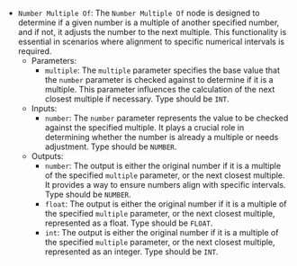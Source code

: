 - `Number Multiple Of`: The `Number Multiple Of` node is designed to determine if a given number is a multiple of another specified number, and if not, it adjusts the number to the next multiple. This functionality is essential in scenarios where alignment to specific numerical intervals is required.
    - Parameters:
        - `multiple`: The `multiple` parameter specifies the base value that the `number` parameter is checked against to determine if it is a multiple. This parameter influences the calculation of the next closest multiple if necessary. Type should be `INT`.
    - Inputs:
        - `number`: The `number` parameter represents the value to be checked against the specified multiple. It plays a crucial role in determining whether the number is already a multiple or needs adjustment. Type should be `NUMBER`.
    - Outputs:
        - `number`: The output is either the original number if it is a multiple of the specified `multiple` parameter, or the next closest multiple. It provides a way to ensure numbers align with specific intervals. Type should be `NUMBER`.
        - `float`: The output is either the original number if it is a multiple of the specified `multiple` parameter, or the next closest multiple, represented as a float. Type should be `FLOAT`.
        - `int`: The output is either the original number if it is a multiple of the specified `multiple` parameter, or the next closest multiple, represented as an integer. Type should be `INT`.
